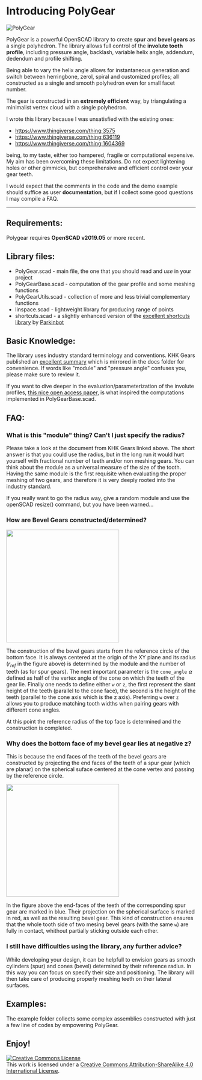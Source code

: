 # Introducing PolyGear

![](https://raw.githubusercontent.com/dpellegr/PolyGear/master/imgs/PolyGear.gif "PolyGear")

PolyGear is a powerful OpenSCAD library to create **spur** and **bevel gears** as a single polyhedron. The library allows full control of the **involute tooth profile**, including pressure angle, backlash, variable helix angle, addendum, dedendum and profile shifting.

Being able to vary the helix angle allows for instantaneous generation and switch between herringbone, zerol, spiral and customized profiles; all constructed as a single and smooth polyhedron even for small facet number.

The gear is constructed in an **extremely efficient** way, by triangulating a minimalist vertex cloud with a single polyhedron.

I wrote this library because I was unsatisfied with the existing ones:

* https://www.thingiverse.com/thing:3575
* https://www.thingiverse.com/thing:636119
* https://www.thingiverse.com/thing:1604369

being, to my taste, either too hampered, fragile or computational expensive. My aim has been overcoming these limitations. Do not expect lightening holes or other gimmicks, but comprehensive and efficient control over your gear teeth.

I would expect that the comments in the code and the demo example should suffice as user **documentation**, but if I collect some good questions I may compile a FAQ.
________________

## Requirements:
Polygear requires **OpenSCAD v2019.05** or more recent.

## Library files:

 * PolyGear.scad - main file, the one that you should read and *use* in your project
 * PolyGearBase.scad - computation of the gear profile and some meshing functions
 * PolyGearUtils.scad - collection of more and less trivial complementary functions
 * linspace.scad - lightweight library for producing range of points
 * shortcuts.scad - a slightly enhanced version of the [excellent shortcuts library](https://www.thingiverse.com/thing:644830) by [Parkinbot](https://www.thingiverse.com/Parkinbot/about)

## Basic Knowledge:

The library uses industry standard terminology and conventions. KHK Gears published an [excellent summary](https://github.com/dpellegr/PolyGear/blob/master/docs/Basic%20Gear%20Terminology%20and%20Calculation%20-%20KHK%20Gears.pdf)
 which is mirrored in the docs folder for convenience. If words like "module" and "pressure angle" confuses you, please make sure to review it.

If you want to dive deeper in the evaluation/parameterization of the involute profiles, [this nice open access paper](https://github.com/dpellegr/PolyGear/blob/master/docs/Hartig%20Stein%20-%203D%20involute%20gear%20evaluation.pdf), is what inspired the computations implemented in PolyGearBase.scad.

## FAQ:

### What is this "module" thing? Can't I just specify the radius?

Please take a look at the document from KHK Gears linked above. The short answer is that you could use the radius, but in the long run it would hurt yourself with fractional number of teeth and/or non meshing gears. You can think about the module as a universal measure of the size of the tooth. Having the same module is the first requisite when evaluating the proper meshing of two gears, and therefore it is very deeply rooted into the industry standard. 

If you really want to go the radius way, give a random module and use the openSCAD resize() command, but you have been warned...

### How are Bevel Gears constructed/determined?

<img src="https://raw.githubusercontent.com/dpellegr/PolyGear/master/imgs/bevels.svg" height="300">

The construction of the bevel gears starts from the reference circle of the bottom face. It is always centered at the origin of the XY plane and its radius (*r<sub>ref</sub>* in the figure above) is determined by the module and the number of teeth (as for spur gears).
The next important parameter is the `cone_angle` *⍺* defined as half of the vertex angle of the cone on which the teeth of the gear lie.
Finally one needs to define either `w` or `z`, the first represent the slant height of the teeth (parallel to the cone face), the second is the height of the teeth (parallel to the cone axis which is the z axis). Preferring `w` over `z` allows you to produce matching tooth widths when pairing gears with different cone angles.

At this point the reference radius of the top face is determined and the construction is completed.

### Why does the bottom face of my bevel gear lies at negative z?

This is because the end faces of the teeth of the bevel gears are constructed by projecting the end faces of the teeth of a spur gear (which are planar) on the spherical suface centered at the cone vertex and passing by the reference circle.

<img src="https://raw.githubusercontent.com/dpellegr/PolyGear/master/imgs/bevels_sphere.svg" height="300">

In the figure above the end-faces of the teeth of the corresponding spur gear are marked in blue. Their projection on the spherical surface is marked in red, as well as the resulting bevel gear. This kind of construction ensures that the whole tooth side of two mesing bevel gears (with the same `w`) are fully in contact, whithout partially sticking outside each other.

### I still have difficulties using the library, any further advice?

While developing your design, it can be helpfull to envision gears as smooth cylinders (spur) and cones (bevel) determined by their reference radius. In this way you can focus on specify their size and positioning. The library will then take care of producing properly meshing teeth on their lateral surfaces.

## Examples:

The example folder collects some complex assemblies constructed with just a few line of codes by empowering PolyGear.

## Enjoy!

<a rel="license" href="http://creativecommons.org/licenses/by-sa/4.0/"><img alt="Creative Commons License" style="border-width:0" src="https://i.creativecommons.org/l/by-sa/4.0/88x31.png" /></a><br />This work is licensed under a <a rel="license" href="http://creativecommons.org/licenses/by-sa/4.0/">Creative Commons Attribution-ShareAlike 4.0 International License</a>.
